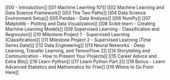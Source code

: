 [[00 - Introduction]]
[[01 Machine Learning 101]]
[[02 Machine Learning and Data Science Framework]]
[[03 The Two Paths]]
[[04 Data Science Environment Setup]]
[[05 Pandas - Data Analysis]]
[[06 NumPy]]
[[07 Matplotlib - Plotting and Data Visualization]]
[[08 Scikit-learn - Creating Machine Learning Models]]
[[09 Supervised Learning - Classification and Regression]]
[[10 Milestone Project 1 - Supervised Learning (Classification)]]
[[11 Milestone Project 2 - Supervised Learning (Time Series Data)]]
[[12 Data Engineering]]
[[13 Neural Networks - Deep Learning, Transfer Learning, and TensorFlow 2]]
[[14 Storytelling and Communication - How to Present Your Projects]]
[[15 Career Advice and Extra Bits]]
[[16 Learn Python]]
[[17 Learn Python Part 2]]
[[18 Bonus - Learn Advanced Statistics and Mathematics for Free]]
[[19 Where to Go From Here]]

